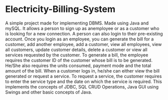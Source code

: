 # Electricity-Billing-System
A simple project made for implementing DBMS. Made using Java and mySQL. 
It allows a person to sign up as anemployee or as a customer who is looking for a new connection. A person can also login to their pre-existing account. 
Once you login as an employee, you can generate the bill for a customer, add another employee, add a customer, view all employees, view all customers, update customer details, delete a customer or view all services requested by the customer. 
To generate a bill, the employee requires the customer ID of the customer whose bill is to be generated. He/She also requires the units consumed, payment mode and the total amount of the bill.
When a customer logs in, he/she can either view the bill generated or request a service. To request a service, the customer requires to enter the service type and the date on which the service is required.
This implements the concepts of JDBC, SQL CRUD Operations, Java GUI using Swings and other basic concepts of Java.
